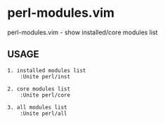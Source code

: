 # perl-modules.vim

perl-modules.vim - show installed/core modules list

## USAGE
```
1. installed modules list
    :Unite perl/inst

2. core modules list
    :Unite perl/core

3. all modules list
    :Unite perl/all
```

